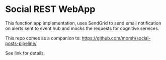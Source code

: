 # Social REST WebApp

This function app implementation, uses SendGrid to send email notification on alerts sent to event hub and mocks the requests for cognitive services.

This repo comes as a companion to:
https://github.com/morsh/social-posts-pipeline/

See link for details.